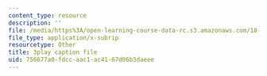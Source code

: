 ```yaml
---
content_type: resource
description: ''
file: /media/https%3A/open-learning-course-data-rc.s3.amazonaws.com/18-03sc-differential-equations-fall-2011/756677a0fdccaac1ac4167d06b3daeee_zreI4HllD80.srt
file_type: application/x-subrip
resourcetype: Other
title: 3play caption file
uid: 756677a0-fdcc-aac1-ac41-67d06b3daeee
---
```

